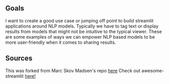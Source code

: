 ## Goals
I want to create a good use case or jumping off point to build streamlit applications around NLP models.
Typically we have to tag text or display results from models that might not be intuitive to the typical viewer.
These are some examples of ways we can empower NLP based models to be more user-friendly when it comes to sharing results.

## Sources
This was forked from Marc Skov Madsen's repo [here](https://github.com/MarcSkovMadsen/awesome-streamlit/tree/master/gallery/bokeh_experiments)
Check out awesome-streamlit [here!](https://github.com/MarcSkovMadsen/awesome-streamlit)